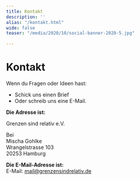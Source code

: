 ```yaml
---
title: Kontakt
description: ''
alias: "/kontakt.html"
wide: false
teaser: "/media/2020/10/social-banner-2020-5.jpg"

---
```

# Kontakt

Wenn du Fragen oder Ideen hast:
- Schick uns einen Brief
- Oder schreib uns eine E-Mail.

**Die Adresse ist:**

Grenzen sind relativ e.V. 

Bei  
Mischa Gohlke  
Wrangelstrasse 103  
20253 Hamburg

**Die E-Mail-Adresse ist:**  
E-Mail: mail@grenzensindrelativ.de
